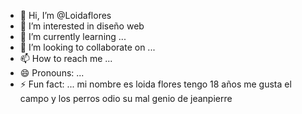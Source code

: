 - 👋 Hi, I’m @Loidaflores
- 👀 I’m interested in diseño web
- 🌱 I’m currently learning ...
- 💞️ I’m looking to collaborate on ...
- 📫 How to reach me ...
- 😄 Pronouns: ...
- ⚡ Fun fact: ...
mi nombre es loida flores
tengo 18 años 
me gusta el campo 
y los perros 
odio su mal genio de jeanpierre

<!---
Loidaflores/Loidaflores is a ✨ special ✨ repository because its `README.md` (this file) appears on your GitHub profile.
You can click the Preview link to take a look at your changes.
--->
